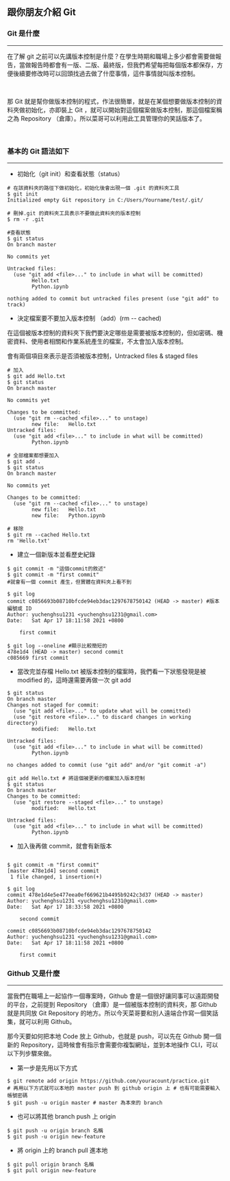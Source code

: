 ## 跟你朋友介紹 Git

 

### Git 是什麼
---
 
在了解 git 之前可以先講版本控制是什麼？在學生時期和職場上多少都會需要做報告，當做報告時都會有一版、二版、最終版，但我們希望每把每個版本都保存，方便後續要修改時可以回頭找過去做了什麼事情，這件事情就叫版本控制。

<br />

那 Git 就是幫你做版本控制的程式，作法很簡單，就是在某個想要做版本控制的資料夾做初始化，亦即裝上 Git ，就可以開始對這個檔案做版本控制，那這個檔案稱之為 Repository （倉庫）。所以菜哥可以利用此工具管理你的笑話版本了。

<br />

### 基本的 Git 語法如下
---
- 初始化（git init）和查看狀態（status）

```
# 在該資料夾的路徑下做初始化，初始化後會出現一個 .git 的資料夾工具
$ git init
Initialized empty Git repository in C:/Users/Yourname/test/.git/

# 刪掉.git 的資料夾工具表示不要做此資料夾的版本控制
$ rm -r .git
```

```
#查看狀態
$ git status
On branch master

No commits yet

Untracked files:
  (use "git add <file>..." to include in what will be committed)
        Hello.txt
        Python.ipynb

nothing added to commit but untracked files present (use "git add" to track)
```

- 決定檔案要不要加入版本控制 （add）(rm -- cached)

在這個被版本控制的資料夾下我們要決定哪些是需要被版本控制的，但如密碼、機密資料、使用者相關和作業系統產生的檔案，不太會加入版本控制。

會有兩個項目來表示是否須被版本控制，Untracked files & staged files

```
# 加入
$ git add Hello.txt
$ git status
On branch master

No commits yet

Changes to be committed:
  (use "git rm --cached <file>..." to unstage)
        new file:   Hello.txt
Untracked files:
  (use "git add <file>..." to include in what will be committed)
        Python.ipynb

# 全部檔案都想要加入
$ git add .
$ git status
On branch master

No commits yet

Changes to be committed:
  (use "git rm --cached <file>..." to unstage)
        new file:   Hello.txt
        new file:   Python.ipynb

# 移除
$ git rm --cached Hello.txt
rm 'Hello.txt'
```

- 建立一個新版本並看歷史紀錄

```
$ git commit -m "這個commit的敘述"
$ git commit -m "first commit"
#就會有一個 commit 產生，但實體在資料夾上看不到
```

```
$ git log
commit c0856693b08710bfcde94eb3dac1297678750142 (HEAD -> master) #版本編號或 ID
Author: yuchenghsu1231 <yuchenghsu1231@gmail.com>
Date:   Sat Apr 17 18:11:58 2021 +0800

    first commit

$ git log --oneline #顯示比較簡短的
478e1d4 (HEAD -> master) second commit
c085669 first commit
```

- 當改完並存檔 Hello.txt 被版本控制的檔案時，我們看一下狀態發現是被 modified 的，這時還需要再做一次 git add
```
$ git status
On branch master
Changes not staged for commit:
  (use "git add <file>..." to update what will be committed)
  (use "git restore <file>..." to discard changes in working directory)
        modified:   Hello.txt

Untracked files:
  (use "git add <file>..." to include in what will be committed)
        Python.ipynb

no changes added to commit (use "git add" and/or "git commit -a")

git add Hello.txt # 將這個被更新的檔案加入版本控制
$ git status
On branch master
Changes to be committed:
  (use "git restore --staged <file>..." to unstage)
        modified:   Hello.txt

Untracked files:
  (use "git add <file>..." to include in what will be committed)
        Python.ipynb

```
- 加入後再做 commit，就會有新版本
```

$ git commit -m "first commit"
[master 478e1d4] second commit
 1 file changed, 1 insertion(+)

$ git log
commit 478e1d4e5e477eea0ef669621b4495b9242c3d37 (HEAD -> master)
Author: yuchenghsu1231 <yuchenghsu1231@gmail.com>
Date:   Sat Apr 17 18:33:58 2021 +0800

    second commit

commit c0856693b08710bfcde94eb3dac1297678750142
Author: yuchenghsu1231 <yuchenghsu1231@gmail.com>
Date:   Sat Apr 17 18:11:58 2021 +0800

    first commit

```


### Github 又是什麼
---
當我們在職場上一起協作一個專案時，Github 會是一個很好讓同事可以遠距開發的平台，之前提到 Repository （倉庫）是一個被版本控制的資料夾，那 Github 就是共同放 Git Repository 的地方。所以今天菜哥要和別人遠端合作寫一個笑話集，就可以利用 Github。

那今天要如何把本地 Code 放上 Github，也就是 push，可以先在  Github 開一個新的 Repository，這時候會有指示會需要你複製網址，並到本地操作 CLI，可以以下列步驟來做。


 - 第一步是先用以下方式
```
$ git remote add origin https://github.com/youracount/practice.git
# 再用以下方式就可以本地的 master push 到 github origin 上 # 也有可能需要輸入帳號密碼
$ git push -u origin master # master 為本來的 branch
```


- 也可以將其他 branch push 上 origin

```
$ git push -u origin branch 名稱
$ git push -u origin new-feature
```


- 將 origin 上的 branch pull 進本地

```
$ git pull origin branch 名稱
$ git pull origin new-feature
```